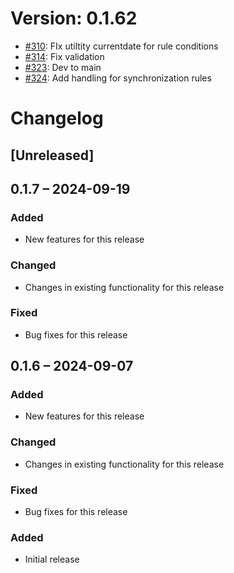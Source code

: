 # Version: 0.1.62

* [#310](https://github.com/ConductionNL/openconnector/pull/310): FIx utiltity currentdate for rule conditions
* [#314](https://github.com/ConductionNL/openconnector/pull/314): Fix validation
* [#323](https://github.com/ConductionNL/openconnector/pull/323): Dev to main
* [#324](https://github.com/ConductionNL/openconnector/pull/324): Add handling for synchronization rules


# Changelog

## [Unreleased]
## 0.1.7 – 2024-09-19
### Added
- New features for this release

### Changed
- Changes in existing functionality for this release

### Fixed
- Bug fixes for this release

## 0.1.6 – 2024-09-07
### Added
- New features for this release

### Changed
- Changes in existing functionality for this release

### Fixed
- Bug fixes for this release

### Added
- Initial release


